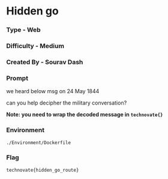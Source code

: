 # Hidden go

### Type - Web

### Difficulty - Medium

### Created By - Sourav Dash

### Prompt

we heard below msg on 24 May 1844

can you help decipher the military conversation?

**Note: you need to wrap the decoded message in `technovate{}`**

### Environment

`./Environment/Dockerfile`

### Flag

`technovate{hidden_go_route}`
